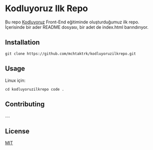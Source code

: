 ﻿# Kodluyoruz Ilk Repo
Bu repo [Kodluyoruz](http://kodluyoruz.org) Front-End eğitiminde oluşturduğumuz ilk repo. İçerisinde bir ader README dosyası, bir adet de index.html barındırıyor.

## Installation

``git clone https://github.com/mchtaktrk/kodluyoruzilkrepo.git``

## Usage

Linux için:

``cd kodluyoruzilkrepo
code .``


## Contributing

....

## License

[MIT](https://choosealicense.com/licenses/mit)
